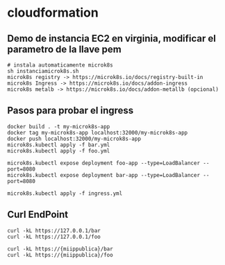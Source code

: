 # cloudformation

## Demo de instancia EC2 en virginia, modificar el parametro de la llave pem
```
# instala automaticamente microk8s
sh instanciamicrok8s.sh 
microk8s registry -> https://microk8s.io/docs/registry-built-in
microk8s Ingress -> https://microk8s.io/docs/addon-ingress
microk8s metalb -> https://microk8s.io/docs/addon-metallb (opcional)
```
## Pasos para probar el ingress
```
docker build . -t my-microk8s-app
docker tag my-microk8s-app localhost:32000/my-microk8s-app
docker push localhost:32000/my-microk8s-app
microk8s.kubectl apply -f bar.yml
microk8s.kubectl apply -f foo.yml

microk8s.kubectl expose deployment foo-app --type=LoadBalancer --port=8080
microk8s.kubectl expose deployment bar-app --type=LoadBalancer --port=8080

microk8s.kubectl apply -f ingress.yml
```
## Curl EndPoint
```
curl -kL https://127.0.0.1/bar
curl -kL https://127.0.0.1/foo

curl -kL https://{miippublica}/bar
curl -kL https://{miippublica}/foo
```